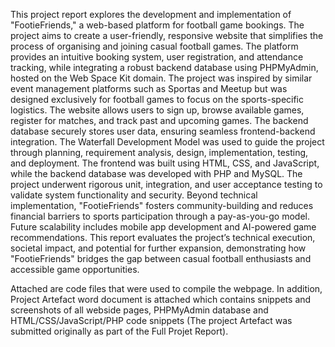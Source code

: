 This project report explores the development and implementation of "FootieFriends," a web-based platform for football game bookings. 
The project aims to create a user-friendly, responsive website that simplifies the process of organising and joining casual football games. 
The platform provides an intuitive booking system, user registration, and attendance tracking, while integrating a robust backend database using PHPMyAdmin, hosted on the Web Space Kit domain.
The project was inspired by similar event management platforms such as Sportas and Meetup but was designed exclusively for football games to focus on the sports-specific logistics. 
The website allows users to sign up, browse available games, register for matches, and track past and upcoming games. The backend database securely stores user data, ensuring seamless frontend-backend integration.
The Waterfall Development Model was used to guide the project through planning, requirement analysis, design, implementation, testing, and deployment. 
The frontend was built using HTML, CSS, and JavaScript, while the backend database was developed with PHP and MySQL. The project underwent rigorous unit, integration, and user acceptance testing to validate system functionality and security.
Beyond technical implementation, "FootieFriends" fosters community-building and reduces financial barriers to sports participation through a pay-as-you-go model. 
Future scalability includes mobile app development and AI-powered game recommendations. This report evaluates the project’s technical execution, societal impact, and potential for further expansion, demonstrating how "FootieFriends" bridges the gap between casual football enthusiasts and accessible game opportunities.

Attached are code files that were used to compile the webpage. In addition, Project Artefact word document is attached which contains snippets and screenshots of all webside pages, PHPMyAdmin database and HTML/CSS/JavaScript/PHP code snippets (The project Artefact was submitted originally as part of the Full Projet Report).
